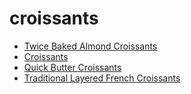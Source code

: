 # croissants

 * [Twice Baked Almond Croissants](index/t/twice-baked-almond-croissants-103999.json)
 * [Croissants](index/c/croissants.json)
 * [Quick Butter Croissants](index/q/quick-butter-croissants.json)
 * [Traditional Layered French Croissants](index/t/traditional-layered-french-croissants.json)
